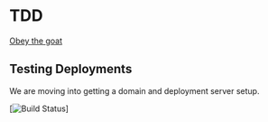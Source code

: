 # TDD
[Obey the goat](https://www.obeythetestinggoat.com/book/chapter_01.html)

## Testing Deployments
We are moving into getting a domain and deployment server setup.

[![Build Status](https://jenkins.ditigalwallace.dev/buildStatus/icon?job=Github+org+all+run%2FQR-EPR-System%2Fmaster)]
